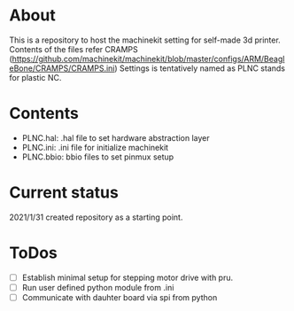 # About
This is a repository to host the machinekit setting for self-made 3d printer.
Contents of the files refer CRAMPS (https://github.com/machinekit/machinekit/blob/master/configs/ARM/BeagleBone/CRAMPS/CRAMPS.ini)
Settings is tentatively named as PLNC stands for plastic NC.

# Contents
- PLNC.hal: .hal file to set hardware abstraction layer
- PLNC.ini: .ini file for initialize machinekit
- PLNC.bbio: bbio files to set pinmux setup

# Current status
2021/1/31 created repository as a starting point.

# ToDos
- [ ] Establish minimal setup for stepping motor drive with pru.
- [ ] Run user defined python module from .ini
- [ ] Communicate with dauhter board via spi from python
